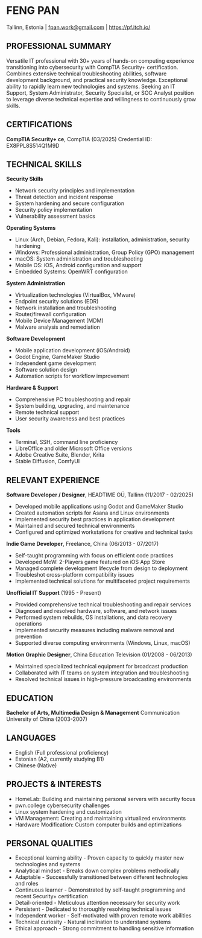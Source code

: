 # FENG PAN
Tallinn, Estonia | fpan.work@gmail.com | https://pf.itch.io/

## PROFESSIONAL SUMMARY
Versatile IT professional with 30+ years of hands-on computing experience transitioning into cybersecurity with CompTIA Security+ certification. Combines extensive technical troubleshooting abilities, software development background, and practical security knowledge. Exceptional ability to rapidly learn new technologies and systems. Seeking an IT Support, System Administrator, Security Specialist, or SOC Analyst position to leverage diverse technical expertise and willingness to continuously grow skills.

## CERTIFICATIONS
**CompTIA Security+ ce**, CompTIA (03/2025)
Credential ID: EX8PPL8S514Q1M9D

## TECHNICAL SKILLS
**Security Skills**
* Network security principles and implementation
* Threat detection and incident response
* System hardening and secure configuration
* Security policy implementation
* Vulnerability assessment basics

**Operating Systems**
* Linux (Arch, Debian, Fedora, Kali): installation, administration, security hardening
* Windows: Professional administration, Group Policy (GPO) management
* macOS: System administration and troubleshooting
* Mobile OS: iOS, Android configuration and support
* Embedded Systems: OpenWRT configuration

**System Administration**
* Virtualization technologies (VirtualBox, VMware)
* Endpoint security solutions (EDR)
* Network installation and troubleshooting
* Router/firewall configuration
* Mobile Device Management (MDM)
* Malware analysis and remediation

**Software Development**
* Mobile application development (iOS/Android)
* Godot Engine, GameMaker Studio
* Independent game development
* Software solution design
* Automation scripts for workflow improvement

**Hardware & Support**
* Comprehensive PC troubleshooting and repair
* System building, upgrading, and maintenance
* Remote technical support
* User security awareness and best practices

**Tools**
* Terminal, SSH, command line proficiency
* LibreOffice and older Microsoft Office versions
* Adobe Creative Suite, Blender, Krita
* Stable Diffusion, ComfyUI

## RELEVANT EXPERIENCE
**Software Developer / Designer**, HEADTIME OÜ, Tallinn (11/2017 - 02/2025)
* Developed mobile applications using Godot and GameMaker Studio
* Created automation scripts for Asana and Linux environments
* Implemented security best practices in application development
* Maintained and secured technical environments
* Configured and optimized workstations for creative and technical tasks

**Indie Game Developer**, Freelance, China (06/2013 - 07/2017)
* Self-taught programming with focus on efficient code practices
* Developed MoW: 2-Players game featured on iOS App Store
* Managed complete development lifecycle from design to deployment
* Troubleshot cross-platform compatibility issues
* Implemented technical solutions for multifaceted project requirements

**Unofficial IT Support** (1995 - Present)
* Provided comprehensive technical troubleshooting and repair services
* Diagnosed and resolved hardware, software, and network issues
* Performed system rebuilds, OS installations, and data recovery operations
* Implemented security measures including malware removal and prevention
* Supported diverse computing environments (Windows, Linux, macOS)

**Motion Graphic Designer**, China Education Television (01/2008 - 06/2013)
* Maintained specialized technical equipment for broadcast production
* Collaborated with IT teams on system integration and troubleshooting
* Resolved technical issues in high-pressure broadcasting environments

## EDUCATION
**Bachelor of Arts, Multimedia Design & Management**
Communication University of China (2003-2007)

## LANGUAGES
* English (Full professional proficiency)
* Estonian (A2, currently studying B1)
* Chinese (Native)

## PROJECTS & INTERESTS
* HomeLab: Building and maintaining personal servers with security focus
* pwn.college cybersecurity challenges
* Linux system hardening and customization
* VM Management: Creating and maintaining virtualized environments
* Hardware Modification: Custom computer builds and optimizations

## PERSONAL QUALITIES
* Exceptional learning ability - Proven capacity to quickly master new technologies and systems
* Analytical mindset - Breaks down complex problems methodically
* Adaptable - Successfully transitioned between different technologies and roles
* Continuous learner - Demonstrated by self-taught programming and recent Security+ certification
* Detail-oriented - Meticulous attention necessary for security work
* Persistent - Dedicated to thoroughly resolving technical issues
* Independent worker - Self-motivated with proven remote work abilities
* Technical curiosity - Natural inclination to understand systems
* Ethical approach - Strong commitment to handling sensitive information
